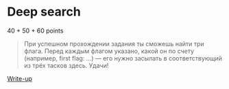 # Deep search

40 + 50 + 60 points

> При успешном прохождении задания ты сможешь найти три флага. Перед каждым флагом указано, какой он по счету (например, first flag: ...) — его нужно засылать в соответствующий из трёх тасков здесь. Удачи!

[Write-up](WRITEUP.md)
